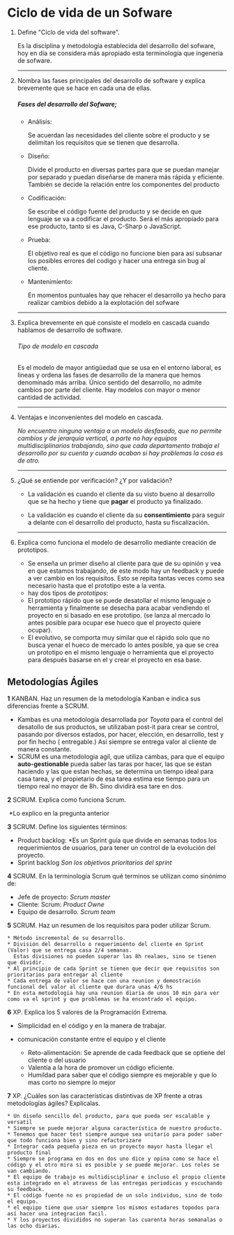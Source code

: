 # Ciclo de vida de un Sofware

1. Define "Ciclo de vida del software".

   Es la disciplina y metodología establecida del desarrollo del sofware, hoy en día se considera más apropiado esta terminología que ingeneria de sofware.

   ------

2. Nombra las fases principales del desarrollo de software y explica brevemente que se hace en cada una de ellas.

   ##### Fases del desarrollo del Sofware;

   - Análisis: 

     Se acuerdan las necesidades del cliente sobre el producto y se delimitan los requisitos que se tienen que desarrolla.

     

   - Diseño:

     Divide el producto en diversas partes para que se puedan manejar por separado y puedan diseñarse de manera más rápida y eficiente. También se decide la relación entre los componentes del producto

   - Codificación:

     Se escribe el código fuente del producto y se decide en que lenguaje se va a codificar el producto. Será el más apropiado para ese producto, tanto si es Java, C-Sharp o JavaScript.

   - Prueba:

     El objetivo real es que el código no funcione bien para así subsanar los posibles errores del codigo y hacer una entrega sin bug al cliente.

   - Mantenimiento:

     En momentos puntuales hay que rehacer el desarrollo ya hecho para realizar cambios debido a la explotación del sofware
     
     

   ------

3. Explica brevemente en qué consiste el modelo en cascada cuando hablamos de desarrollo de software.

   ###### Tipo de modelo en cascada

   Es el modelo de mayor antigüedad que se usa en el entorno laboral, es lineas y ordena las fases de desarrollo de la manera que hemos denominado más arriba. Único sentido  del desarrollo, no admite cambios por parte del cliente. Hay modelos con mayor o menor cantidad de actividad.

   ------

4. Ventajas e inconvenientes del modelo en cascada.

   *No encuentro ninguna ventaja a un modelo desfasado, que no permite cambios y de jerarquía vertical, a parte no hay equipos multidisciplinarios trabajando, sino que cada departamento trabaja el desarrollo por su cuenta y cuando acaban si hay problemas la cosa es de otro.* 

   ------

5. ¿Qué se entiende por verificación? ¿Y por validación?

   * La validación es cuando el cliente da su visto bueno al desarrollo que se ha hecho y tiene que **pagar** el producto ya finalizado.

   * La validación es cuando el cliente da su **consentimiento** para seguir a delante con el desarrollo del producto, hasta su fiscalización.

     

   ------

6. Explica como funciona el modelo de desarrollo mediante creación de prototipos.

   * Se enseña un primer diseño al cliente para que de su opinión y vea en que estamos trabajando, de este modo hay un feedback y puede a 	ver cambio en los requisitos. Esto se repita tantas veces como sea necesario hasta que el prototipo este a la venta.
   * hay dos tipos de *prototipos*:
   * El prototipo rápido que se puede desatollar el mismo lenguaje o herramienta y finalmente se desecha para acabar vendiendo el proyecto 	en si basado en ese prototipo. (se lanza al mercado lo antes posible para ocupar ese hueco que el proyecto quiere ocupar).
   * El evolutivo, se comporta muy similar que el rápido solo que no busca yenar el hueco de mercado lo antes posible, ya que se crea un        prototipo en el mismo lenguaje o herramienta que el proyecto para después basarse en el y crear el proyecto en esa base.

		 

## Metodologías Ágiles

 **1** KANBAN. Haz un resumen de la metodología Kanban e indica sus diferencias frente a SCRUM. 

* Kambas es una metodología desarrollada por *Toyota* para el control del desatollo de sus productos, se utilizaban post-it para crear se control, pasando por diversos estados, por hacer, elección, en desarrollo, test y por fin hecho ( entregable.) Así siempre se entrega valor al cliente de manera constante.
* SCRUM es una metodologia agil, que utiliza cambas, para que el equipo **auto-gestionable** pueda saber las taras por hacer, las que se estan haciendo y las que estan hechas, se determina un tiempo ideal para casa tarea, y el propietario de esa tarea estima ese tiempo para un tiempo real no mayor de 8h. Sino dividirá esa tare en dos. 

 **2** SCRUM. Explica como funciona Scrum. 

​	*Lo explico en la pregunta anterior 

 **3** SCRUM. Define los siguientes términos:

- Product backlog: *Es un Sprint guía que divide en semanas todos los requerimientos de usuarios, para tener un control de la evolución del proyecto. 
- Sprint backlog  *Son los objetivos prioritarios del sprint*

 **4** SCRUM. En la terminología Scrum qué terminos se utilizan como sinónimo de:

- Jefe de proyecto: *Scrum master*
- Cliente: Scrum: *Product Owne*
- Equipo de desarrollo. *Scrum team*

 **5** SCRUM. Haz un resumen de los requisitos para poder utilizar Scrum. 

	* Método incremental de su desarrollo.
	* División del desarrollo o requerimiento del cliente en Sprint (Valor) que se entrega casa 2/4 semanas. 
	  Estas divisiones no pueden superar las 8h realaes, sino se tienen que dividir.
	* Al principio de cada Sprint se tienen que decir que requisitos son prioritarios para entregar al cliente
	* Cada entrega de valor se hace con una reunion y demostración funcional del valor al cliente que durara unas 4/6 hs
	* En esta metodologia hay una reunion diaria de unos 10 min para ver como va el sprint y que problemas se ha encontrado el equipo. 

 **6** XP. Explica los 5 valores de la Programación Extrema.

* Simplicidad en el código y en la manera de trabajar.	

* comunicación constante entre el equipo y el cliente

	* Reto-alimentación: Se aprende de cada feedback que se optiene del cliente o del usuario
	* Valentía a la hora de promover un código eficiente.
	* Humildad para saber que el código siempre es mejorable y que lo mas corto no siempre lo mejor

 **7** XP. ¿Cuáles son las características distintivas de XP frente a otras metodologías ágiles? Explícalas.

	* Un diseño sencillo del producto, para que pueda ser escalable y versatil
	* Siempre se puede mejorar alguna característica de nuestro producto.
	* Tenemos que hacer test siempre aunque sea unitario para poder saber que todo funciona bien y sino refactorizare
	* Integrar cada pequeña pieza en un proyecto mayor hasta llegar el producto final
	* Siempre se programa en dos en dos uno dice y opina como se hace el código y el otro mira si es posible y se puede mejorar. Los roles se van cambiando.
	* El equipo de trabajo es multidisciplinar e incluso el propio cliente esta integrado en el atravess de las entregas periodicas y escuchando su feedback.
	* El código fuente no es propiedad de un solo individuo, sino de todo el equipo.
	* el equipo tiene que usar siempre los mismos estadares topodos para así hacer una integracion facil.
	* Y los proyectos divididos no superan las cuarenta horas semanalas o las ocho diarias.
